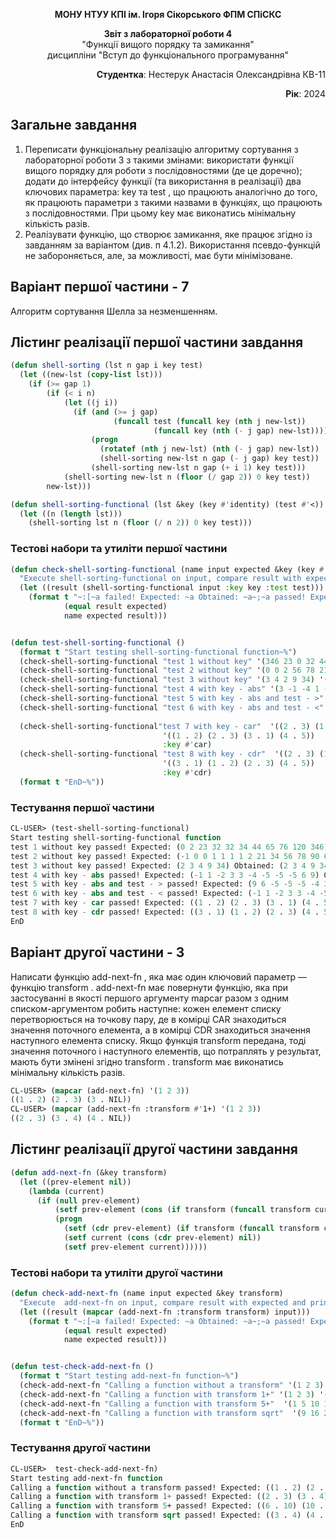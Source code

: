 <p align="center"><b>МОНУ НТУУ КПІ ім. Ігоря Сікорського ФПМ СПіСКС</b></p>
<p align="center">
<b>Звіт з лабораторної роботи 4</b><br/>
"Функції вищого порядку та замикання"<br/>
дисципліни "Вступ до функціонального програмування"
</p>
<p align="right"><b>Студентка</b>: Нестерук Анастасія Олександрівна КВ-11</p>
<p align="right"><b>Рік</b>: 2024</p>

## Загальне завдання
1. Переписати функціональну реалізацію алгоритму сортування з лабораторної
роботи 3 з такими змінами:
використати функції вищого порядку для роботи з послідовностями (де це
доречно);
додати до інтерфейсу функції (та використання в реалізації) два ключових
параметра: key та test , що працюють аналогічно до того, як працюють
параметри з такими назвами в функціях, що працюють з послідовностями. При
цьому key має виконатись мінімальну кількість разів.
2. Реалізувати функцію, що створює замикання, яке працює згідно із завданням за
варіантом (див. п 4.1.2). Використання псевдо-функцій не забороняється, але, за
можливості, має бути мінімізоване.

## Варіант першої частини - 7
Алгоритм сортування Шелла за незменшенням.
## Лістинг реалізації першої частини завдання
```lisp
(defun shell-sorting (lst n gap i key test)
  (let ((new-lst (copy-list lst))) 
    (if (>= gap 1)
        (if (< i n)
            (let ((j i))
              (if (and (>= j gap)
                       (funcall test (funcall key (nth j new-lst))
                                (funcall key (nth (- j gap) new-lst))))
                  (progn
                    (rotatef (nth j new-lst) (nth (- j gap) new-lst))
                    (shell-sorting new-lst n gap (- j gap) key test))
                  (shell-sorting new-lst n gap (+ i 1) key test)))
            (shell-sorting new-lst n (floor (/ gap 2)) 0 key test))
        new-lst)))

(defun shell-sorting-functional (lst &key (key #'identity) (test #'<))
  (let ((n (length lst)))
    (shell-sorting lst n (floor (/ n 2)) 0 key test)))
```

### Тестові набори та утиліти першої частини
```lisp
(defun check-shell-sorting-functional (name input expected &key (key #'identity) (test #'<) )
  "Execute shell-sorting-functional on input, compare result with expected and print comparison status"
  (let ((result (shell-sorting-functional input :key key :test test))) 
    (format t "~:[~a failed! Expected: ~a Obtained: ~a~;~a passed! Expected: ~a Obtained: ~a~]~%"
            (equal result expected)
            name expected result)))


(defun test-shell-sorting-functional ()
  (format t "Start testing shell-sorting-functional function~%")
  (check-shell-sorting-functional "test 1 without key" '(346 23 0 32 44 76 2 120 34  32 65) '(0 2 23 32 32 34 44 65 76 120 346))
  (check-shell-sorting-functional "test 2 without key" '(0 0 2 56 78 21 34 90 6751 1 1 1 -1 1) '(-1 0 0 1 1 1 1 2 21 34 56 78 90 6751))
  (check-shell-sorting-functional "test 3 without key" '(3 4 2 9 34) '(2 3 4 9 34))
  (check-shell-sorting-functional "test 4 with key - abs" '(3 -1 -4 1 -5 9 -2 6 -5 3 -5) '(-1 1 -2 3 3 -4 -5 -5 -5 6 9) :key #'abs)
  (check-shell-sorting-functional "test 5 with key - abs and test - >" '(3 -1 -4 1 -5 9 -2 6 -5 3 -5) '(9 6 -5 -5 -5 -4 3 3 -2 -1 1) :key #'abs :test #'>)
  (check-shell-sorting-functional "test 6 with key - abs and test - <" '(3 -1 -4 1 -5 9 -2 6 -5 3 -5) '(-1 1 -2 3 3 -4 -5 -5 -5 6 9) :key #'abs :test #'<)
  
  (check-shell-sorting-functional"test 7 with key - car"  '((2 . 3) (1 . 2) (4 . 5) (3 . 1))
                                  '((1 . 2) (2 . 3) (3 . 1) (4 . 5))                    
                                  :key #'car)
  (check-shell-sorting-functional "test 8 with key - cdr"  '((2 . 3) (1 . 2) (4 . 5) (3 . 1))
                                  '((3 . 1) (1 . 2) (2 . 3) (4 . 5))
                                  :key #'cdr)
  (format t "EnD~%"))
```
### Тестування першої частини
```lisp
CL-USER> (test-shell-sorting-functional)
Start testing shell-sorting-functional function
test 1 without key passed! Expected: (0 2 23 32 32 34 44 65 76 120 346) Obtained: (0 2 23 32 32 34 44 65 76 120 346)
test 2 without key passed! Expected: (-1 0 0 1 1 1 1 2 21 34 56 78 90 6751) Obtained: (-1 0 0 1 1 1 1 2 21 34 56 78 90 6751)
test 3 without key passed! Expected: (2 3 4 9 34) Obtained: (2 3 4 9 34)
test 4 with key - abs passed! Expected: (-1 1 -2 3 3 -4 -5 -5 -5 6 9) Obtained: (-1 1 -2 3 3 -4 -5 -5 -5 6 9)
test 5 with key - abs and test - > passed! Expected: (9 6 -5 -5 -5 -4 3 3 -2 -1 1) Obtained: (9 6 -5 -5 -5 -4 3 3 -2 -1 1)
test 6 with key - abs and test - < passed! Expected: (-1 1 -2 3 3 -4 -5 -5 -5 6 9) Obtained: (-1 1 -2 3 3 -4 -5 -5 -5 6 9)
test 7 with key - car passed! Expected: ((1 . 2) (2 . 3) (3 . 1) (4 . 5)) Obtained: ((1 . 2) (2 . 3) (3 . 1) (4 . 5))
test 8 with key - cdr passed! Expected: ((3 . 1) (1 . 2) (2 . 3) (4 . 5)) Obtained: ((3 . 1) (1 . 2) (2 . 3) (4 . 5))
EnD
```
## Варіант другої частини - 3
Написати функцію add-next-fn , яка має один ключовий параметр — функцію
transform . add-next-fn має повернути функцію, яка при застосуванні в якості
першого аргументу mapcar разом з одним списком-аргументом робить наступне: кожен
елемент списку перетворюється на точкову пару, де в комірці CAR знаходиться значення
поточного елемента, а в комірці CDR знаходиться значення наступного елемента списку.
Якщо функція transform передана, тоді значення поточного і наступного елементів, що
потраплять у результат, мають бути змінені згідно transform . transform має
виконатись мінімальну кількість разів.
```lisp
CL-USER> (mapcar (add-next-fn) '(1 2 3))
((1 . 2) (2 . 3) (3 . NIL))
CL-USER> (mapcar (add-next-fn :transform #'1+) '(1 2 3))
((2 . 3) (3 . 4) (4 . NIL))
```

## Лістинг реалізації другої частини завдання
```lisp
(defun add-next-fn (&key transform)
  (let ((prev-element nil))
    (lambda (current)
      (if (null prev-element)
          (setf prev-element (cons (if transform (funcall transform current) current) nil))
          (progn
            (setf (cdr prev-element) (if transform (funcall transform current) current))
            (setf current (cons (cdr prev-element) nil))
            (setf prev-element current)))))) 
```
### Тестові набори та утиліти другої частини 
```lisp
(defun check-add-next-fn (name input expected &key transform)
  "Execute  add-next-fn on input, compare result with expected and print comparison status"
  (let ((result (mapcar (add-next-fn :transform transform) input))) 
    (format t "~:[~a failed! Expected: ~a Obtained: ~a~;~a passed! Expected: ~a Obtained: ~a~]~%"
            (equal result expected)
            name expected result)))


(defun test-check-add-next-fn ()
  (format t "Start testing add-next-fn function~%")
  (check-add-next-fn "Сalling a function without a transform" '(1 2 3) '((1 . 2) (2 . 3) (3 . NIL)))
  (check-add-next-fn "Сalling a function with transform 1+" '(1 2 3) '((2 . 3) (3 . 4) (4 . NIL)) :transform #'1+)
  (check-add-next-fn "Сalling a function with transform 5+"  '(1 5 10 15) '((6 . 10) (10 . 15) (15 . 20) (20))  :transform (lambda (x) (+ x 5)))
  (check-add-next-fn "Сalling a function with transform sqrt"  '(9 16 25) '((3 . 4) (4 . 5) (5)) :transform #'sqrt)
  (format t "EnD~%"))
```
### Тестування другої частини 
```lisp
CL-USER>  test-check-add-next-fn)
Start testing add-next-fn function
Сalling a function without a transform passed! Expected: ((1 . 2) (2 . 3) (3)) Obtained: ((1 . 2) (2 . 3) (3))
Сalling a function with transform 1+ passed! Expected: ((2 . 3) (3 . 4) (4)) Obtained: ((2 . 3) (3 . 4) (4))
Сalling a function with transform 5+ passed! Expected: ((6 . 10) (10 . 15) (15 . 20) (20)) Obtained: ((6 . 10) (10 . 15) (15 . 20) (20))
Сalling a function with transform sqrt passed! Expected: ((3 . 4) (4 . 5) (5)) Obtained: ((3 . 4) (4 . 5) (5))
EnD
```
